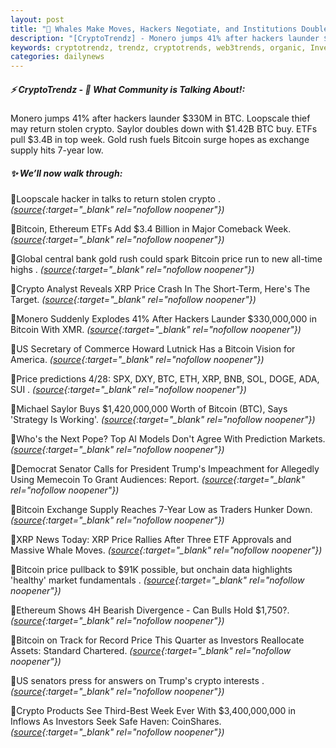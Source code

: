 ```yaml
---
layout: post
title: "🌅 Whales Make Moves, Hackers Negotiate, and Institutions Double Down Bitcoin News"
description: "[CryptoTrendz] - Monero jumps 41% after hackers launder $330M in BTC. Loopscale thief may return stolen crypto. Saylor doubles down with $1.42B BTC buy. ETFs pull $3.4B in top week. Gold rush fuels Bitcoin surge hopes as exchange supply hits 7-year low."
keywords: cryptotrendz, trendz, cryptotrends, web3trends, organic, Investors, AI, Ethereum, Bitcoin, XRP, Memecoin, Analyst, market, crypto
categories: dailynews
---
```


##### ⚡ CryptoTrendz - 📌 *What Community is Talking About!:*

Monero jumps 41% after hackers launder $330M in BTC. Loopscale thief may return stolen crypto. Saylor doubles down with $1.42B BTC buy. ETFs pull $3.4B in top week. Gold rush fuels Bitcoin surge hopes as exchange supply hits 7-year low.

##### ✨ *We’ll now walk through:*


🔹Loopscale hacker in talks to return stolen crypto . *([source](https://s.avyag.com/o53z){:target="_blank" rel="nofollow noopener"})*

🔹Bitcoin, Ethereum ETFs Add $3.4 Billion in Major Comeback Week. *([source](https://s.avyag.com/7yxt){:target="_blank" rel="nofollow noopener"})*

🔹Global central bank gold rush could spark Bitcoin price run to new all-time highs . *([source](https://s.avyag.com/w76l){:target="_blank" rel="nofollow noopener"})*

🔹Crypto Analyst Reveals XRP Price Crash In The Short-Term, Here's The Target. *([source](https://s.avyag.com/lc8a){:target="_blank" rel="nofollow noopener"})*

🔹Monero Suddenly Explodes 41% After Hackers Launder $330,000,000 in Bitcoin With XMR. *([source](https://s.avyag.com/rm6u){:target="_blank" rel="nofollow noopener"})*

🔹US Secretary of Commerce Howard Lutnick Has a Bitcoin Vision for America. *([source](https://s.avyag.com/012e){:target="_blank" rel="nofollow noopener"})*

🔹Price predictions 4/28: SPX, DXY, BTC, ETH, XRP, BNB, SOL, DOGE, ADA, SUI . *([source](https://s.avyag.com/ggab){:target="_blank" rel="nofollow noopener"})*

🔹Michael Saylor Buys $1,420,000,000 Worth of Bitcoin (BTC), Says 'Strategy Is Working'. *([source](https://s.avyag.com/2weu){:target="_blank" rel="nofollow noopener"})*

🔹Who's the Next Pope? Top AI Models Don't Agree With Prediction Markets. *([source](https://s.avyag.com/dbun){:target="_blank" rel="nofollow noopener"})*

🔹Democrat Senator Calls for President Trump's Impeachment for Allegedly Using Memecoin To Grant Audiences: Report. *([source](https://s.avyag.com/5aum){:target="_blank" rel="nofollow noopener"})*

🔹Bitcoin Exchange Supply Reaches 7-Year Low as Traders Hunker Down. *([source](https://s.avyag.com/ki45){:target="_blank" rel="nofollow noopener"})*

🔹XRP News Today: XRP Price Rallies After Three ETF Approvals and Massive Whale Moves. *([source](https://s.avyag.com/adv5){:target="_blank" rel="nofollow noopener"})*

🔹Bitcoin price pullback to $91K possible, but onchain data highlights 'healthy' market fundamentals . *([source](https://s.avyag.com/cpcn){:target="_blank" rel="nofollow noopener"})*

🔹Ethereum Shows 4H Bearish Divergence - Can Bulls Hold $1,750?. *([source](https://s.avyag.com/z94o){:target="_blank" rel="nofollow noopener"})*

🔹Bitcoin on Track for Record Price This Quarter as Investors Reallocate Assets: Standard Chartered. *([source](https://s.avyag.com/bbdl){:target="_blank" rel="nofollow noopener"})*

🔹US senators press for answers on Trump's crypto interests . *([source](https://s.avyag.com/oa9r){:target="_blank" rel="nofollow noopener"})*

🔹Crypto Products See Third-Best Week Ever With $3,400,000,000 in Inflows As Investors Seek Safe Haven: CoinShares. *([source](https://s.avyag.com/dotj){:target="_blank" rel="nofollow noopener"})*
